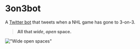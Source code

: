 # 3on3bot
A [Twitter bot](http://3on3bot.com/) that tweets when a NHL game has gone to 3-on-3.

>**All that *wide*, *open* space.**

!["Wide open spaces"](https://s3-us-west-2.amazonaws.com/3on3bot/images/johnnycupcakes.png)
